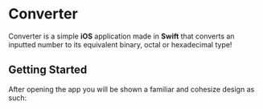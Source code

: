 # Converter 

Converter is a simple **iOS** application made in **Swift** that converts an inputted number to its equivalent binary, octal or hexadecimal type!


## Getting Started

After opening the app you will be shown a familiar and cohesize design as such:
